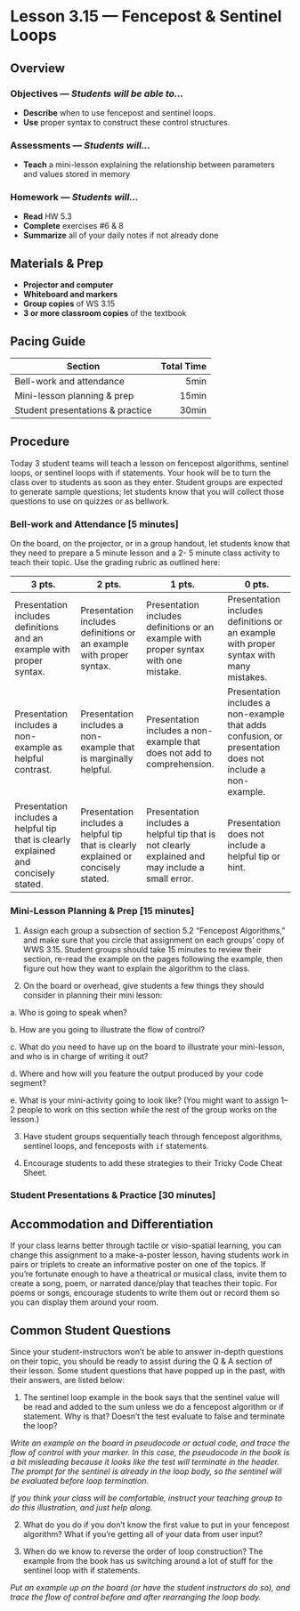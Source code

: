 Lesson 3.15 — Fencepost & Sentinel Loops
====================================================================================================

Overview
--------
### Objectives — _Students will be able to…_
- **Describe** when to use fencepost and sentinel loops.
- **Use** proper syntax to construct these control structures.

### Assessments — _Students will…_
- **Teach** a mini-lesson explaining the relationship between parameters and values stored in memory

### Homework — _Students will…_
- **Read** HW 5.3
- **Complete** exercises \#6 & 8
- **Summarize** all of your daily notes if not already done


Materials & Prep
----------------
- **Projector and computer**
- **Whiteboard and markers**
- **Group copies** of WS 3.15
- **3 or more classroom copies** of the textbook


Pacing Guide
------------
| Section                          | Total Time |
|----------------------------------|-----------:|
| Bell-work and attendance         |       5min |
| Mini-lesson planning & prep      |      15min |
| Student presentations & practice |      30min |


Procedure
---------
Today 3 student teams will teach a lesson on fencepost algorithms, sentinel loops, or sentinel loops
with if statements. Your hook will be to turn the class over to students as soon as they enter.
Student groups are expected to generate sample questions; let students know that you will collect
those questions to use on quizzes or as bellwork.

### Bell-work and Attendance \[5 minutes\]
On the board, on the projector, or in a group handout, let students know that they need to prepare a
5 minute lesson and a 2- 5 minute class activity to teach their topic. Use the grading rubric as
outlined here:

| 3 pts. | 2 pts. | 1 pts. | 0 pts. |
|--------|--------|--------|--------|
| Presentation includes definitions and an example with proper syntax.                | Presentation includes definitions or an example with proper syntax.                | Presentation includes definitions or an example with proper syntax with one mistake.             | Presentation includes definitions or an example with proper syntax with many mistakes.                   |
| Presentation includes a non-example as helpful contrast.                            | Presentation includes a non-example that is marginally helpful.                    | Presentation includes a non-example that does not add to comprehension.                          | Presentation includes a non-example that adds confusion, or presentation does not include a non-example. |
| Presentation includes a helpful tip that is clearly explained and concisely stated. | Presentation includes a helpful tip that is clearly explained or concisely stated. | Presentation includes a helpful tip that is not clearly explained and may include a small error. | Presentation does not include a helpful tip or hint.                                                     |

### Mini-Lesson Planning & Prep \[15 minutes\]

1. Assign each group a subsection of section 5.2 “Fencepost Algorithms,” and make sure that you
  circle that assignment on each groups’ copy of WWS 3.15. Student groups should take 15 minutes to
  review their section, re-read the example on the pages following the example, then figure out how
  they want to explain the algorithm to the class.

2. On the board or overhead, give students a few things they should consider in planning their mini
  lesson:

  a. Who is going to speak when?

  b. How are you going to illustrate the flow of control?

  c. What do you need to have up on the board to illustrate your mini-lesson, and who is in charge
    of writing it out?

  d. Where and how will you feature the output produced by your code segment?

  e. What is your mini-activity going to look like? (You might want to assign 1–2 people to work
    on this section while the rest of the group works on the lesson.)

3. Have student groups sequentially teach through fencepost algorithms, sentinel loops, and
  fenceposts with `if` statements.

4. Encourage students to add these strategies to their Tricky Code Cheat Sheet.

### Student Presentations & Practice \[30 minutes\]


Accommodation and Differentiation
---------------------------------
If your class learns better through tactile or visio-spatial learning, you can change this
assignment to a make-a-poster lesson, having students work in pairs or triplets to create an
informative poster on one of the topics. If you’re fortunate enough to have a theatrical or musical
class, invite them to create a song, poem, or narrated dance/play that teaches their topic. For
poems or songs, encourage students to write them out or record them so you can display them around
your room.


Common Student Questions
------------------------
Since your student-instructors won’t be able to answer in-depth questions on their topic, you should
be ready to assist during the Q & A section of their lesson. Some student questions that have popped
up in the past, with their answers, are listed below:

1. The sentinel loop example in the book says that the sentinel value will be read and added to the
  sum unless we do a fencepost algorithm or if statement. Why is that? Doesn’t the test evaluate to
  false and terminate the loop?

  _Write an example on the board in pseudocode or actual code, and trace the flow of control with
  your marker. In this case, the pseudocode in the book is a bit misleading because it looks like
  the test will terminate in the header. The prompt for the sentinel is already in the loop body, so
  the sentinel will be evaluated before loop termination._

  _If you think your class will be comfortable, instruct your teaching group to do this
  illustration, and just help along._

2. What do you do if you don’t know the first value to put in your fencepost algorithm? What if
  you’re getting all of your data from user input?

3. When do we know to reverse the order of loop construction? The example from the book has us
  switching around a lot of stuff for the sentinel loop with if statements.

  _Put an example up on the board (or have the student instructors do so), and trace the flow of control before and after rearranging the loop body._
